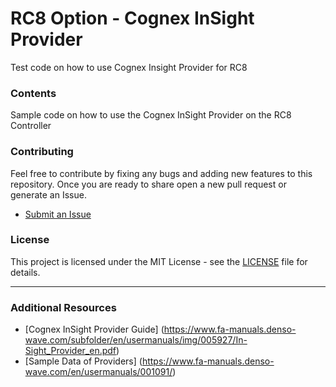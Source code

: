 # RC8 Option - Cognex InSight Provider

Test code on how to use Cognex Insight Provider for RC8

### Contents

Sample code on how to use the Cognex InSight Provider on the RC8 Controller

### Contributing 

Feel free to contribute by fixing any bugs and adding new features to this repository. 
Once you are ready to share open a new pull request or generate an Issue. 

- [Submit an Issue](https://github.com/DENSO-2DLab/RC8_Option-Cognex_InSight_Provider/issues)

### License 

This project is licensed under the MIT License - see the [LICENSE](LICENSE) file for details.

---

### Additional Resources

- [Cognex InSight Provider Guide] (https://www.fa-manuals.denso-wave.com/subfolder/en/usermanuals/img/005927/In-Sight_Provider_en.pdf)
- [Sample Data of Providers] (https://www.fa-manuals.denso-wave.com/en/usermanuals/001091/)